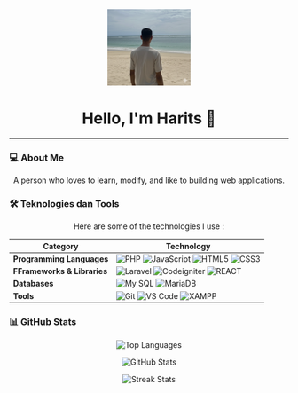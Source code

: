 <div align="center">
  <img src="harits1.png" width="150px" alt="foto saya" />
  <h1>Hello, I'm Harits 👋</h1>
</div>

---

### 💻 About Me
<div align="center">

A person who loves to learn, modify, and like to building web applications.

</div>

### 🛠️ Teknologies dan Tools
<div align="center">
Here are some of the technologies I use :
</div>

| Category | Technology |
| --- | --- |
| **Programming Languages** | ![PHP](https://img.shields.io/badge/PHP-777BB4?style=for-the-badge&logo=php&logoColor=white) ![JavaScript](https://img.shields.io/badge/JavaScript-323330?style=for-the-badge&logo=javascript&logoColor=F7DF1E) ![HTML5](https://img.shields.io/badge/HTML5-E34F26?style=for-the-badge&logo=html5&logoColor=white) ![CSS3](https://img.shields.io/badge/CSS3-1572B6?style=for-the-badge&logo=css3&logoColor=white) |
| **FFrameworks & Libraries** | ![Laravel](https://img.shields.io/badge/Laravel-FF2D20?style=for-the-badge&logo=laravel&logoColor=white) ![Codeigniter](https://img.shields.io/badge/Codeigniter-EF4223?style=for-the-badge&logo=codeigniter&logoColor=white) ![REACT](https://img.shields.io/badge/React-20232A?style=for-the-badge&logo=react&logoColor=61DAFB) |
| **Databases** | ![My SQL](https://img.shields.io/badge/MySQL-005C84?style=for-the-badge&logo=mysql&logoColor=white) ![MariaDB](https://img.shields.io/badge/MariaDB-003545?style=for-the-badge&logo=mariadb&logoColor=white) |
| **Tools** | ![Git](https://img.shields.io/badge/GIT-E44C30?style=for-the-badge&logo=git&logoColor=white) ![VS Code](https://img.shields.io/badge/VSCode-0078D4?style=for-the-badge&logo=visual%20studio%20code&logoColor=white) ![XAMPP](https://img.shields.io/badge/Xampp-F37623?style=for-the-badge&logo=xampp&logoColor=white) |

</div>

### 📊 GitHub Stats
<div align="center">

![Top Languages](https://github-readme-stats.vercel.app/api/top-langs/?username=haritqq&layout=compact&theme=onedark&hide_title=true)

![GitHub Stats](https://github-readme-stats.vercel.app/api?username=haritqq&show_icons=true&theme=onedark&hide_title=true)

![Streak Stats](https://github-readme-streak-stats.herokuapp.com/?user=haritqq&theme=onedark)
</div>

<!-- 
### 🌐 Connect with Me

[![LinkedIn](https://img.shields.io/badge/-LinkedIn-0077B5?style=for-the-badge&logo=linkedin&logoColor=white)](https://linkedin.com/in/YOUR_LINKEDIN_USERNAME)
[![Twitter](https://img.shields.io/badge/-Twitter-1DA1F2?style=for-the-badge&logo=twitter&logoColor=white)](https://twitter.com/YOUR_TWITTER_USERNAME)
[![Website](https://img.shields.io/badge/-Website-informational?style=for-the-badge&logo=About.me&logoColor=white)](https://yourwebsite.com)

--- -->


<!-- ## Hi there 👋 -->

<!--
**haritqq/haritqq** is a ✨ _special_ ✨ repository because its `README.md` (this file) appears on your GitHub profile.

Here are some ideas to get you started:

- 🔭 I’m currently working on ...
- 🌱 I’m currently learning ...
- 👯 I’m looking to collaborate on ...
- 🤔 I’m looking for help with ...
- 💬 Ask me about ...
- 📫 How to reach me: ...
- 😄 Pronouns: ...
- ⚡ Fun fact: ...
-->
